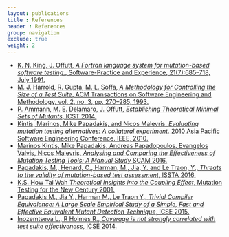 ```yaml
---
layout: publications
title : References
header : References
group: navigation
exclude: true
weight: 2
---
```


* <a id='king1991a' href='#king1991a'>K. N. King, J. Offutt, *A Fortran language system for mutation-based software testing.*, Software-Practice and Experience, 21(7):685–718, July 1991.</a>
* <a id='harrold1993a' href='#harrold1993a'> M. J. Harrold, R. Gupta, M. L. Soffa, *A Methodology for Controlling the Size of a Test Suite*, ACM Transactions on Software Engineering and Methodology, vol. 2, no. 3, pp. 270–285, 1993.</a>
* <a id='ammann2014establishing' href='#ammann2014establishing'> P. Ammann, M. E. Delamaro, J. Offutt, *Establishing Theoretical Minimal Sets of Mutants*, ICST 2014.</a>
* <a id='kintis2010evaluating' href='#kintis2010evaluating'>Kintis, Marinos, Mike Papadakis, and Nicos Malevris. *Evaluating mutation testing alternatives: A collateral experiment.* 2010 Asia Pacific Software Engineering Conference. IEEE, 2010.</a>
* <a id='kintis2016analysing' href='#kintis2016analysing'>Marinos Kintis, Mike Papadakis, Andreas Papadopoulos, Evangelos Valvis, Nicos Malevris, *Analysing and Comparing the Effectiveness of Mutation Testing Tools: A Manual Study* SCAM 2016.</a>
* <a id='papadakis2016threats' href='#papadakis2016threats'>Papadakis, M., Henard, C., Harman, M., Jia, Y. and Le Traon, Y., *Threats to the validity of mutation-based test assessment*, ISSTA 2016.</a>
* <a id='wah2001theoretical' href='#wah2001theoretical'>K.S. How Tai Wah *Theoretical Insights into the Coupling Effect*, Mutation Testing for the New Century 2001.</a>
* <a id='papadakis2015trivial' href='#papadakis2015trivial'>Papadakis M.,  Jia Y.,  Harman M.,  Le Traon Y., *Trivial Compiler Equivalence: A Large Scale Empirical Study of a Simple, Fast and Effective Equivalent Mutant Detection Technique*, ICSE 2015.</a>
* <a id='inozemtseva2014coverage' href='#inozemtseva2014coverage'>Inozemtseva L., R Holmes R., *Coverage is not strongly correlated with test suite effectiveness*, ICSE 2014.</a>

<script>
  (function(i,s,o,g,r,a,m){i['GoogleAnalyticsObject']=r;i[r]=i[r]||function(){
  (i[r].q=i[r].q||[]).push(arguments)},i[r].l=1*new Date();a=s.createElement(o),
  m=s.getElementsByTagName(o)[0];a.async=1;a.src=g;m.parentNode.insertBefore(a,m)
  })(window,document,'script','//www.google-analytics.com/analytics.js','ga');

  ga('create', 'UA-74302125-1', 'auto');
  ga('send', 'pageview');

</script>
